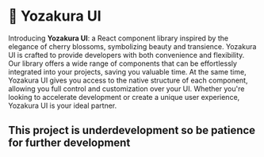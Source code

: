 # 🌸 Yozakura UI

Introducing **Yozakura UI**: a React component library inspired by the elegance of cherry blossoms, symbolizing beauty and transience. Yozakura UI is crafted to provide developers with both convenience and flexibility. Our library offers a wide range of components that can be effortlessly integrated into your projects, saving you valuable time. At the same time, Yozakura UI gives you access to the native structure of each component, allowing you full control and customization over your UI. Whether you're looking to accelerate development or create a unique user experience, Yozakura UI is your ideal partner.

## This project is underdevelopment so be patience for further development
